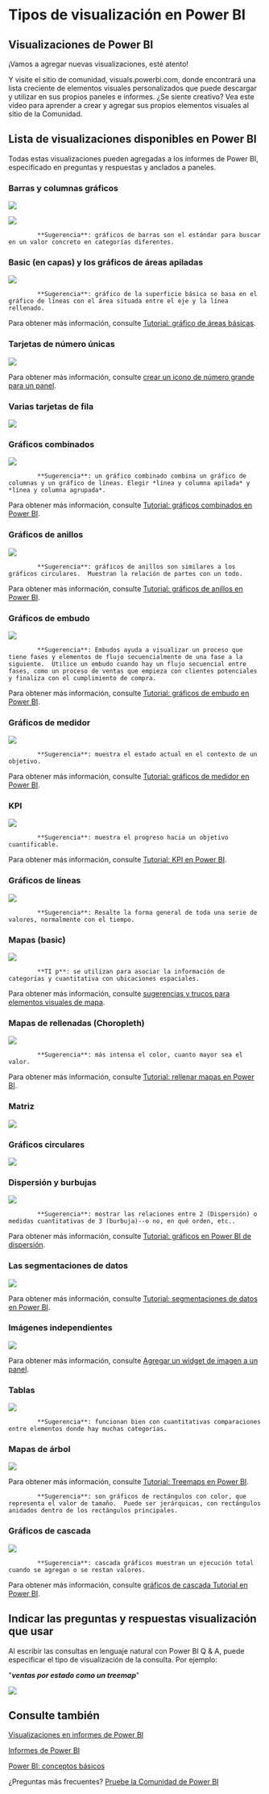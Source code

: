 <properties
   pageTitle="Tipos de visualización en Power BI"
   description="Tipos de visualización en Power BI"
   services="powerbi"
   documentationCenter=""
   authors="mihart"
   manager="mblythe"
   backup=""
   editor=""
   tags=""
   qualityFocus="no"
   qualityDate=""/>

<tags
   ms.service="powerbi"
   ms.devlang="NA"
   ms.topic="article"
   ms.tgt_pltfrm="NA"
   ms.workload="powerbi"
   ms.date="09/17/2016"
   ms.author="mihart"/>
# Tipos de visualización en Power BI


## Visualizaciones de Power BI

¡Vamos a agregar nuevas visualizaciones, esté atento!

Y visite el sitio de comunidad, visuals.powerbi.com, donde encontrará una lista creciente de elementos visuales personalizados que puede descargar y utilizar en sus propios paneles e informes. ¿Se siente creativo?  Vea este vídeo para aprender a crear y agregar sus propios elementos visuales al sitio de la Comunidad.  

## Lista de visualizaciones disponibles en Power BI

Todas estas visualizaciones pueden agregadas a los informes de Power BI, especificado en preguntas y respuestas y anclados a paneles.

### Barras y columnas gráficos

![](media/powerbi-service-visualization-types-for-reports-and-q-and-a/pbi_Nancy_viz_bar.png) 

 ![](media/powerbi-service-visualization-types-for-reports-and-q-and-a/pbi_Nancy_viz_col.png)


            **Sugerencia**: gráficos de barras son el estándar para buscar en un valor concreto en categorías diferentes.

### Basic (en capas) y los gráficos de áreas apiladas

![](media/powerbi-service-visualization-types-for-reports-and-q-and-a/basicareamapsmall.png)


            **Sugerencia**: gráfico de la superficie básica se basa en el gráfico de líneas con el área situada entre el eje y la línea rellenado.

Para obtener más información, consulte [Tutorial: gráfico de áreas básicas](powerbi-service-tutorial-basic-area-chart.md).

### Tarjetas de número únicas

![](media/powerbi-service-visualization-types-for-reports-and-q-and-a/pbi_Nancy_viz_card.png)

Para obtener más información, consulte [crear un icono de número grande para un panel](powerbi-service-create-a-big-number-tile-for-a-dashboard.md).

### Varias tarjetas de fila

![](media/powerbi-service-visualization-types-for-reports-and-q-and-a/multi-row-card.png)


### Gráficos combinados

![](media/powerbi-service-visualization-types-for-reports-and-q-and-a/comboSmall.png)


            **Sugerencia**: un gráfico combinado combina un gráfico de columnas y un gráfico de líneas. Elegir *línea y columna apilada* y *línea y columna agrupada*.

Para obtener más información, consulte [Tutorial: gráficos combinados en Power BI](powerbi-service-tutorial-combo-chart-merge-visualizations.md).

### Gráficos de anillos

![](media/powerbi-service-visualization-types-for-reports-and-q-and-a/donutSmall.png)


            **Sugerencia**: gráficos de anillos son similares a los gráficos circulares.  Muestran la relación de partes con un todo.

Para obtener más información, consulte [Tutorial: gráficos de anillos en Power BI](powerbi-service-tutorial-doughnut-charts.md).

### Gráficos de embudo

![](media/powerbi-service-visualization-types-for-reports-and-q-and-a/pbi_Nancy_viz_funnel.png)


            **Sugerencia**: Embudos ayuda a visualizar un proceso que tiene fases y elementos de flujo secuencialmente de una fase a la siguiente.  Utilice un embudo cuando hay un flujo secuencial entre fases, como un proceso de ventas que empieza con clientes potenciales y finaliza con el cumplimiento de compra.

Para obtener más información, consulte [Tutorial: gráficos de embudo en Power BI](powerbi-service-tutorial-funnel-charts.md).

### Gráficos de medidor

![](media/powerbi-service-visualization-types-for-reports-and-q-and-a/gauge_m.PNG)


            **Sugerencia**: muestra el estado actual en el contexto de un objetivo.

Para obtener más información, consulte [Tutorial: gráficos de medidor en Power BI](powerbi-service-tutorial-radial-gauge-charts.md).

###   KPI

![](media/powerbi-service-visualization-types-for-reports-and-q-and-a/power-bi-kpi.png)


            **Sugerencia**: muestra el progreso hacia un objetivo cuantificable.

Para obtener más información, consulte [Tutorial: KPI en Power BI](powerbi-service-tutorial-kpi.md).

### Gráficos de líneas

![](media/powerbi-service-visualization-types-for-reports-and-q-and-a/pbi_Nancy_viz_line.png)


            **Sugerencia**: Resalte la forma general de toda una serie de valores, normalmente con el tiempo.

### Mapas (basic)

![](media/powerbi-service-visualization-types-for-reports-and-q-and-a/pbi-Nancy_viz_map.png)


            **TI p**: se utilizan para asociar la información de categorías y cuantitativa con ubicaciones espaciales.

Para obtener más información, consulte [sugerencias y trucos para elementos visuales de mapa](powerbi-service-tips-and-tricks-for-power-bi-map-visualizations.md).

### Mapas de rellenadas (Choropleth)

![](media/powerbi-service-visualization-types-for-reports-and-q-and-a/pbi_Nancy_viz_FilledMap.png)


            **Sugerencia**: más intensa el color, cuanto mayor sea el valor.

Para obtener más información, consulte [Tutorial: rellenar mapas en Power BI](powerbi-service-tutorial-filled-maps-choropleths.md).

### Matriz

![](media/powerbi-service-visualization-types-for-reports-and-q-and-a/matrix.png)

### Gráficos circulares

![](media/powerbi-service-visualization-types-for-reports-and-q-and-a/pbi_Nancy_viz_pie.png)

### Dispersión y burbujas

![](media/powerbi-service-visualization-types-for-reports-and-q-and-a/pbi_Nancy_viz_bubble.png)


            **Sugerencia**: mostrar las relaciones entre 2 (Dispersión) o medidas cuantitativas de 3 (burbuja)--o no, en qué orden, etc..

Para obtener más información, consulte [Tutorial: gráficos en Power BI de dispersión](powerbi-service-tutorial-scatter.md).

### Las segmentaciones de datos

![](media/powerbi-service-visualization-types-for-reports-and-q-and-a/PBI_slicer.png)

Para obtener más información, consulte [Tutorial: segmentaciones de datos en Power BI](powerbi-service-tutorial-slicers.md).

### Imágenes independientes

![](media/powerbi-service-visualization-types-for-reports-and-q-and-a/pbi_Nancy_viz_image.png)

Para obtener más información, consulte [Agregar un widget de imagen a un panel](powerbi-service-add-a-widget-to-a-dashboard.md).

### Tablas

![](media/powerbi-service-visualization-types-for-reports-and-q-and-a/tableType.png)


            **Sugerencia**: funcionan bien con cuantitativas comparaciones entre elementos donde hay muchas categorías.

### Mapas de árbol

![](media/powerbi-service-visualization-types-for-reports-and-q-and-a/pbi_Nancy_viz_tree.png)

Para obtener más información, consulte [Tutorial: Treemaps en Power BI](powerbi-service-tutorial-treemaps.md).


            **Sugerencia**: son gráficos de rectángulos con color, que representa el valor de tamaño.  Puede ser jerárquicas, con rectángulos anidados dentro de los rectángulos principales.

### Gráficos de cascada

![](media/powerbi-service-visualization-types-for-reports-and-q-and-a/waterfallsmall.png)


            **Sugerencia**: cascada gráficos muestran un ejecución total cuando se agregan o se restan valores.

Para obtener más información, consulte [gráficos de cascada Tutorial en Power BI](powerbi-service-tutorial-waterfall-charts.md).

###

## Indicar las preguntas y respuestas visualización que usar

Al escribir las consultas en lenguaje natural con Power BI Q & A, puede especificar el tipo de visualización de la consulta.  Por ejemplo:

"***ventas por estado como un treemap***"

![](media/powerbi-service-visualization-types-for-reports-and-q-and-a/QAtreeMap.png)


## Consulte también

[Visualizaciones en informes de Power BI](powerbi-service-visualizations-for-reports.md)

[Informes de Power BI](powerbi-service-reports.md)

[Power BI: conceptos básicos](powerbi-service-basic-concepts.md)

¿Preguntas más frecuentes? [Pruebe la Comunidad de Power BI](http://community.powerbi.com/)
